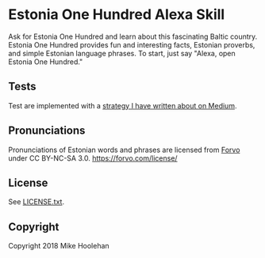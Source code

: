 # Estonia One Hundred Alexa Skill


Ask for Estonia One Hundred and learn about this fascinating Baltic country. Estonia One Hundred provides fun and interesting facts, Estonian proverbs, and simple Estonian language phrases.
To start, just say "Alexa, open Estonia One Hundred."

## Tests

Test are implemented with a [strategy I have written about on Medium](https://medium.com/@mike_99824/testing-amazon-alexa-skills-with-captured-fixtures-54cf644cb93e).

## Pronunciations

Pronunciations of Estonian words and phrases are licensed from [Forvo](https://www.forvo.com) under CC BY-NC-SA 3.0.
https://forvo.com/license/


## License
See [LICENSE.txt](LICENSE.txt).

## Copyright
Copyright 2018 Mike Hoolehan

